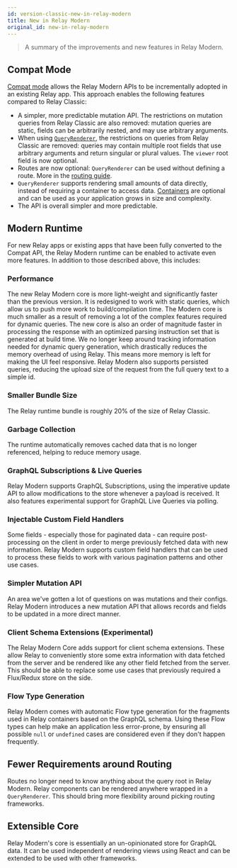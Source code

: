 ```yaml
---
id: version-classic-new-in-relay-modern
title: New in Relay Modern
original_id: new-in-relay-modern
---
```


> A summary of the improvements and new features in Relay Modern.

## Compat Mode

[Compat mode](./relay-compat.html) allows the Relay Modern APIs to be incrementally adopted in an existing Relay app. This approach enables the following features compared to Relay Classic:

- A simpler, more predictable mutation API. The restrictions on mutation queries from Relay Classic are also removed: mutation queries are static, fields can be arbitrarily nested, and may use arbitrary arguments.
- When using [`QueryRenderer`](./query-renderer.html), the restrictions on queries from Relay Classic are removed: queries may contain multiple root fields that use arbitrary arguments and return singular or plural values. The `viewer` root field is now optional.
- Routes are now optional: `QueryRenderer` can be used without defining a route. More in the [routing guide](./routing.html).
- `QueryRenderer` supports rendering small amounts of data directly, instead of requiring a container to access data. [Containers](./fragment-container.html) are optional and can be used as your application grows in size and complexity.
- The API is overall simpler and more predictable.

## Modern Runtime

For new Relay apps or existing apps that have been fully converted to the Compat API, the Relay Modern runtime can be enabled to activate even more features. In addition to those described above, this includes:

### Performance

The new Relay Modern core is more light-weight and significantly faster than the previous version. It is redesigned to work with static queries, which allow us to push more work to build/compilation time. The Modern core is much smaller as a result of removing a lot of the complex features required for dynamic queries. The new core is also an order of magnitude faster in processing the response with an optimized parsing instruction set that is generated at build time. We no longer keep around tracking information needed for dynamic query generation, which drastically reduces the memory overhead of using Relay. This means more memory is left for making the UI feel responsive. Relay Modern also supports persisted queries, reducing the upload size of the request from the full query text to a simple id.

### Smaller Bundle Size

The Relay runtime bundle is roughly 20% of the size of Relay Classic.


### Garbage Collection

The runtime automatically removes cached data that is no longer referenced, helping to reduce memory usage.

### GraphQL Subscriptions & Live Queries

Relay Modern supports GraphQL Subscriptions, using the imperative update API to allow modifications to the store whenever a payload is received. It also features experimental support for GraphQL Live Queries via polling.

### Injectable Custom Field Handlers

Some fields - especially those for paginated data - can require post-processing on the client in order to merge previously fetched data with new information. Relay Modern supports custom field handlers that can be used to process these fields to work with various pagination patterns and other use cases.

### Simpler Mutation API

An area we've gotten a lot of questions on was mutations and their configs. Relay Modern introduces a new mutation API that allows records and fields to be updated in a more direct manner.

### Client Schema Extensions (Experimental)

The Relay Modern Core adds support for client schema extensions. These allow Relay to conveniently store some extra information with data fetched from the server and be rendered like any other field fetched from the server. This should be able to replace some use cases that previously required a Flux/Redux store on the side.

### Flow Type Generation

Relay Modern comes with automatic Flow type generation for the fragments used in Relay containers based on the GraphQL schema. Using these Flow types can help make an application less error-prone, by ensuring all possible `null` or `undefined` cases are considered even if they don't happen frequently.

## Fewer Requirements around Routing

Routes no longer need to know anything about the query root in Relay Modern. Relay components can be rendered anywhere wrapped in a `QueryRenderer`. This should bring more flexibility around picking routing frameworks.

## Extensible Core

Relay Modern's core is essentially an un-opinionated store for GraphQL data. It can be used independent of rendering views using React and can be extended to be used with other frameworks.
